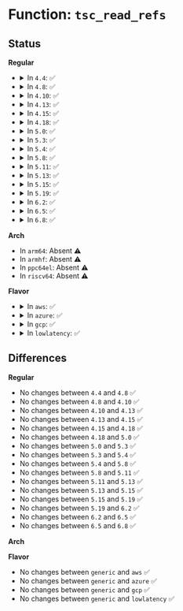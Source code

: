 # Function: <code>tsc_read_refs</code>

## Status
<b>Regular</b>
<ul>
<li>
<details>
<summary>In <code>4.4</code>: ✅</summary>

```c
u64 tsc_read_refs(u64 *p, int hpet);
```

**Collision:** Unique Static

**Inline:** No

**Transformation:** False

**Instances:**

```
In arch/x86/kernel/tsc.c (ffffffff810377c0)
Location: arch/x86/kernel/tsc.c:384
Inline: False
Direct callers:
  - arch/x86/kernel/tsc.c:tsc_refine_calibration_work
  - arch/x86/kernel/tsc.c:tsc_refine_calibration_work
  - arch/x86/kernel/tsc.c:native_calibrate_tsc
  - arch/x86/kernel/tsc.c:native_calibrate_tsc
```
**Symbols:**

```
ffffffff810377c0-ffffffff81037844: tsc_read_refs (STB_LOCAL)
```
</details>
</li>
<li>
<details>
<summary>In <code>4.8</code>: ✅</summary>

```c
u64 tsc_read_refs(u64 *p, int hpet);
```

**Collision:** Unique Static

**Inline:** No

**Transformation:** False

**Instances:**

```
In arch/x86/kernel/tsc.c (ffffffff810369d0)
Location: arch/x86/kernel/tsc.c:379
Inline: False
Direct callers:
  - arch/x86/kernel/tsc.c:tsc_refine_calibration_work
  - arch/x86/kernel/tsc.c:tsc_refine_calibration_work
  - arch/x86/kernel/tsc.c:native_calibrate_cpu
  - arch/x86/kernel/tsc.c:native_calibrate_cpu
```
**Symbols:**

```
ffffffff810369d0-ffffffff81036a54: tsc_read_refs (STB_LOCAL)
```
</details>
</li>
<li>
<details>
<summary>In <code>4.10</code>: ✅</summary>

```c
u64 tsc_read_refs(u64 *p, int hpet);
```

**Collision:** Unique Static

**Inline:** No

**Transformation:** False

**Instances:**

```
In arch/x86/kernel/tsc.c (ffffffff810366f0)
Location: arch/x86/kernel/tsc.c:380
Inline: False
Direct callers:
  - arch/x86/kernel/tsc.c:tsc_refine_calibration_work
  - arch/x86/kernel/tsc.c:tsc_refine_calibration_work
  - arch/x86/kernel/tsc.c:native_calibrate_cpu
  - arch/x86/kernel/tsc.c:native_calibrate_cpu
```
**Symbols:**

```
ffffffff810366f0-ffffffff81036774: tsc_read_refs (STB_LOCAL)
```
</details>
</li>
<li>
<details>
<summary>In <code>4.13</code>: ✅</summary>

```c
u64 tsc_read_refs(u64 *p, int hpet);
```

**Collision:** Unique Static

**Inline:** No

**Transformation:** False

**Instances:**

```
In arch/x86/kernel/tsc.c (ffffffff81034710)
Location: arch/x86/kernel/tsc.c:289
Inline: False
Direct callers:
  - arch/x86/kernel/tsc.c:tsc_refine_calibration_work
  - arch/x86/kernel/tsc.c:tsc_refine_calibration_work
  - arch/x86/kernel/tsc.c:native_calibrate_cpu
  - arch/x86/kernel/tsc.c:native_calibrate_cpu
```
**Symbols:**

```
ffffffff81034710-ffffffff81034794: tsc_read_refs (STB_LOCAL)
```
</details>
</li>
<li>
<details>
<summary>In <code>4.15</code>: ✅</summary>

```c
u64 tsc_read_refs(u64 *p, int hpet);
```

**Collision:** Unique Static

**Inline:** No

**Transformation:** False

**Instances:**

```
In arch/x86/kernel/tsc.c (ffffffff81036a70)
Location: arch/x86/kernel/tsc.c:289
Inline: False
Direct callers:
  - arch/x86/kernel/tsc.c:tsc_refine_calibration_work
  - arch/x86/kernel/tsc.c:tsc_refine_calibration_work
  - arch/x86/kernel/tsc.c:native_calibrate_cpu
  - arch/x86/kernel/tsc.c:native_calibrate_cpu
```
**Symbols:**

```
ffffffff81036a70-ffffffff81036af4: tsc_read_refs (STB_LOCAL)
```
</details>
</li>
<li>
<details>
<summary>In <code>4.18</code>: ✅</summary>

```c
u64 tsc_read_refs(u64 *p, int hpet);
```

**Collision:** Unique Static

**Inline:** No

**Transformation:** False

**Instances:**

```
In arch/x86/kernel/tsc.c (ffffffff81037af0)
Location: arch/x86/kernel/tsc.c:290
Inline: False
Direct callers:
  - arch/x86/kernel/tsc.c:tsc_refine_calibration_work
  - arch/x86/kernel/tsc.c:tsc_refine_calibration_work
  - arch/x86/kernel/tsc.c:native_calibrate_cpu
  - arch/x86/kernel/tsc.c:native_calibrate_cpu
```
**Symbols:**

```
ffffffff81037af0-ffffffff81037b72: tsc_read_refs (STB_LOCAL)
```
</details>
</li>
<li>
<details>
<summary>In <code>5.0</code>: ✅</summary>

```c
u64 tsc_read_refs(u64 *p, int hpet);
```

**Collision:** Unique Static

**Inline:** No

**Transformation:** False

**Instances:**

```
In arch/x86/kernel/tsc.c (ffffffff81038d20)
Location: arch/x86/kernel/tsc.c:306
Inline: False
Direct callers:
  - arch/x86/kernel/tsc.c:tsc_refine_calibration_work
  - arch/x86/kernel/tsc.c:tsc_refine_calibration_work
  - arch/x86/kernel/tsc.c:pit_hpet_ptimer_calibrate_cpu
  - arch/x86/kernel/tsc.c:pit_hpet_ptimer_calibrate_cpu
```
**Symbols:**

```
ffffffff81038d20-ffffffff81038db8: tsc_read_refs (STB_LOCAL)
```
</details>
</li>
<li>
<details>
<summary>In <code>5.3</code>: ✅</summary>

```c
u64 tsc_read_refs(u64 *p, int hpet);
```

**Collision:** Unique Static

**Inline:** No

**Transformation:** False

**Instances:**

```
In arch/x86/kernel/tsc.c (ffffffff8103b3f0)
Location: arch/x86/kernel/tsc.c:309
Inline: False
Direct callers:
  - arch/x86/kernel/tsc.c:tsc_refine_calibration_work
  - arch/x86/kernel/tsc.c:tsc_refine_calibration_work
  - arch/x86/kernel/tsc.c:pit_hpet_ptimer_calibrate_cpu
  - arch/x86/kernel/tsc.c:pit_hpet_ptimer_calibrate_cpu
```
**Symbols:**

```
ffffffff8103b3f0-ffffffff8103b488: tsc_read_refs (STB_LOCAL)
```
</details>
</li>
<li>
<details>
<summary>In <code>5.4</code>: ✅</summary>

```c
u64 tsc_read_refs(u64 *p, int hpet);
```

**Collision:** Unique Static

**Inline:** No

**Transformation:** False

**Instances:**

```
In arch/x86/kernel/tsc.c (ffffffff8103bba0)
Location: arch/x86/kernel/tsc.c:309
Inline: False
Direct callers:
  - arch/x86/kernel/tsc.c:tsc_refine_calibration_work
  - arch/x86/kernel/tsc.c:tsc_refine_calibration_work
  - arch/x86/kernel/tsc.c:pit_hpet_ptimer_calibrate_cpu
  - arch/x86/kernel/tsc.c:pit_hpet_ptimer_calibrate_cpu
```
**Symbols:**

```
ffffffff8103bba0-ffffffff8103bc38: tsc_read_refs (STB_LOCAL)
```
</details>
</li>
<li>
<details>
<summary>In <code>5.8</code>: ✅</summary>

```c
u64 tsc_read_refs(u64 *p, int hpet);
```

**Collision:** Unique Static

**Inline:** No

**Transformation:** False

**Instances:**

```
In arch/x86/kernel/tsc.c (ffffffff8103e8f0)
Location: arch/x86/kernel/tsc.c:316
Inline: False
Direct callers:
  - arch/x86/kernel/tsc.c:tsc_refine_calibration_work
  - arch/x86/kernel/tsc.c:tsc_refine_calibration_work
  - arch/x86/kernel/tsc.c:pit_hpet_ptimer_calibrate_cpu
  - arch/x86/kernel/tsc.c:pit_hpet_ptimer_calibrate_cpu
```
**Symbols:**

```
ffffffff8103e8f0-ffffffff8103e988: tsc_read_refs (STB_LOCAL)
```
</details>
</li>
<li>
<details>
<summary>In <code>5.11</code>: ✅</summary>

```c
u64 tsc_read_refs(u64 *p, int hpet);
```

**Collision:** Unique Static

**Inline:** No

**Transformation:** False

**Instances:**

```
In arch/x86/kernel/tsc.c (ffffffff8103e9a0)
Location: arch/x86/kernel/tsc.c:316
Inline: False
Direct callers:
  - arch/x86/kernel/tsc.c:tsc_refine_calibration_work
  - arch/x86/kernel/tsc.c:tsc_refine_calibration_work
  - arch/x86/kernel/tsc.c:pit_hpet_ptimer_calibrate_cpu
  - arch/x86/kernel/tsc.c:pit_hpet_ptimer_calibrate_cpu
```
**Symbols:**

```
ffffffff8103e9a0-ffffffff8103ea38: tsc_read_refs (STB_LOCAL)
```
</details>
</li>
<li>
<details>
<summary>In <code>5.13</code>: ✅</summary>

```c
u64 tsc_read_refs(u64 *p, int hpet);
```

**Collision:** Unique Static

**Inline:** No

**Transformation:** False

**Instances:**

```
In arch/x86/kernel/tsc.c (ffffffff81040370)
Location: arch/x86/kernel/tsc.c:317
Inline: False
Direct callers:
  - arch/x86/kernel/tsc.c:tsc_refine_calibration_work
  - arch/x86/kernel/tsc.c:tsc_refine_calibration_work
  - arch/x86/kernel/tsc.c:pit_hpet_ptimer_calibrate_cpu
  - arch/x86/kernel/tsc.c:pit_hpet_ptimer_calibrate_cpu
```
**Symbols:**

```
ffffffff81040370-ffffffff81040404: tsc_read_refs (STB_LOCAL)
```
</details>
</li>
<li>
<details>
<summary>In <code>5.15</code>: ✅</summary>

```c
u64 tsc_read_refs(u64 *p, int hpet);
```

**Collision:** Unique Static

**Inline:** No

**Transformation:** False

**Instances:**

```
In arch/x86/kernel/tsc.c (ffffffff810461e0)
Location: arch/x86/kernel/tsc.c:317
Inline: False
Direct callers:
  - arch/x86/kernel/tsc.c:tsc_refine_calibration_work
  - arch/x86/kernel/tsc.c:tsc_refine_calibration_work
  - arch/x86/kernel/tsc.c:pit_hpet_ptimer_calibrate_cpu
  - arch/x86/kernel/tsc.c:pit_hpet_ptimer_calibrate_cpu
```
**Symbols:**

```
ffffffff810461e0-ffffffff81046274: tsc_read_refs (STB_LOCAL)
```
</details>
</li>
<li>
<details>
<summary>In <code>5.19</code>: ✅</summary>

```c
u64 tsc_read_refs(u64 *p, int hpet);
```

**Collision:** Unique Static

**Inline:** No

**Transformation:** False

**Instances:**

```
In arch/x86/kernel/tsc.c (ffffffff8104ee30)
Location: arch/x86/kernel/tsc.c:317
Inline: False
Direct callers:
  - arch/x86/kernel/tsc.c:tsc_refine_calibration_work
  - arch/x86/kernel/tsc.c:tsc_refine_calibration_work
  - arch/x86/kernel/tsc.c:pit_hpet_ptimer_calibrate_cpu
  - arch/x86/kernel/tsc.c:pit_hpet_ptimer_calibrate_cpu
```
**Symbols:**

```
ffffffff8104ee30-ffffffff8104eece: tsc_read_refs (STB_LOCAL)
```
</details>
</li>
<li>
<details>
<summary>In <code>6.2</code>: ✅</summary>

```c
u64 tsc_read_refs(u64 *p, int hpet);
```

**Collision:** Unique Static

**Inline:** No

**Transformation:** False

**Instances:**

```
In arch/x86/kernel/tsc.c (ffffffff8105bdd0)
Location: arch/x86/kernel/tsc.c:317
Inline: False
Direct callers:
  - arch/x86/kernel/tsc.c:tsc_refine_calibration_work
  - arch/x86/kernel/tsc.c:tsc_refine_calibration_work
  - arch/x86/kernel/tsc.c:pit_hpet_ptimer_calibrate_cpu
  - arch/x86/kernel/tsc.c:pit_hpet_ptimer_calibrate_cpu
```
**Symbols:**

```
ffffffff8105bdd0-ffffffff8105be6e: tsc_read_refs (STB_LOCAL)
```
</details>
</li>
<li>
<details>
<summary>In <code>6.5</code>: ✅</summary>

```c
u64 tsc_read_refs(u64 *p, int hpet);
```

**Collision:** Unique Static

**Inline:** No

**Transformation:** False

**Instances:**

```
In arch/x86/kernel/tsc.c (ffffffff8105d580)
Location: arch/x86/kernel/tsc.c:353
Inline: False
Direct callers:
  - arch/x86/kernel/tsc.c:tsc_refine_calibration_work
  - arch/x86/kernel/tsc.c:tsc_refine_calibration_work
  - arch/x86/kernel/tsc.c:pit_hpet_ptimer_calibrate_cpu
  - arch/x86/kernel/tsc.c:pit_hpet_ptimer_calibrate_cpu
```
**Symbols:**

```
ffffffff8105d580-ffffffff8105d61e: tsc_read_refs (STB_LOCAL)
```
</details>
</li>
<li>
<details>
<summary>In <code>6.8</code>: ✅</summary>

```c
u64 tsc_read_refs(u64 *p, int hpet);
```

**Collision:** Unique Static

**Inline:** No

**Transformation:** False

**Instances:**

```
In arch/x86/kernel/tsc.c (ffffffff81064640)
Location: arch/x86/kernel/tsc.c:353
Inline: False
Direct callers:
  - arch/x86/kernel/tsc.c:tsc_refine_calibration_work
  - arch/x86/kernel/tsc.c:tsc_refine_calibration_work
  - arch/x86/kernel/tsc.c:pit_hpet_ptimer_calibrate_cpu
  - arch/x86/kernel/tsc.c:pit_hpet_ptimer_calibrate_cpu
```
**Symbols:**

```
ffffffff81064640-ffffffff810646de: tsc_read_refs (STB_LOCAL)
```
</details>
</li>
</ul>
<b>Arch</b>
<ul>
<li>
In <code>arm64</code>: Absent ⚠️
</li>
<li>
In <code>armhf</code>: Absent ⚠️
</li>
<li>
In <code>ppc64el</code>: Absent ⚠️
</li>
<li>
In <code>riscv64</code>: Absent ⚠️
</li>
</ul>
<b>Flavor</b>
<ul>
<li>
<details>
<summary>In <code>aws</code>: ✅</summary>

```c
u64 tsc_read_refs(u64 *p, int hpet);
```

**Collision:** Unique Static

**Inline:** No

**Transformation:** False

**Instances:**

```
In arch/x86/kernel/tsc.c (ffffffff8103bd00)
Location: arch/x86/kernel/tsc.c:311
Inline: False
Direct callers:
  - arch/x86/kernel/tsc.c:tsc_refine_calibration_work
  - arch/x86/kernel/tsc.c:tsc_refine_calibration_work
  - arch/x86/kernel/tsc.c:pit_hpet_ptimer_calibrate_cpu
  - arch/x86/kernel/tsc.c:pit_hpet_ptimer_calibrate_cpu
```
**Symbols:**

```
ffffffff8103bd00-ffffffff8103bd98: tsc_read_refs (STB_LOCAL)
```
</details>
</li>
<li>
<details>
<summary>In <code>azure</code>: ✅</summary>

```c
u64 tsc_read_refs(u64 *p, int hpet);
```

**Collision:** Unique Static

**Inline:** No

**Transformation:** False

**Instances:**

```
In arch/x86/kernel/tsc.c (ffffffff8102b4d0)
Location: arch/x86/kernel/tsc.c:309
Inline: False
Direct callers:
  - arch/x86/kernel/tsc.c:tsc_refine_calibration_work
  - arch/x86/kernel/tsc.c:tsc_refine_calibration_work
  - arch/x86/kernel/tsc.c:pit_hpet_ptimer_calibrate_cpu
  - arch/x86/kernel/tsc.c:pit_hpet_ptimer_calibrate_cpu
```
**Symbols:**

```
ffffffff8102b4d0-ffffffff8102b568: tsc_read_refs (STB_LOCAL)
```
</details>
</li>
<li>
<details>
<summary>In <code>gcp</code>: ✅</summary>

```c
u64 tsc_read_refs(u64 *p, int hpet);
```

**Collision:** Unique Static

**Inline:** No

**Transformation:** False

**Instances:**

```
In arch/x86/kernel/tsc.c (ffffffff8103bb60)
Location: arch/x86/kernel/tsc.c:309
Inline: False
Direct callers:
  - arch/x86/kernel/tsc.c:tsc_refine_calibration_work
  - arch/x86/kernel/tsc.c:tsc_refine_calibration_work
  - arch/x86/kernel/tsc.c:pit_hpet_ptimer_calibrate_cpu
  - arch/x86/kernel/tsc.c:pit_hpet_ptimer_calibrate_cpu
```
**Symbols:**

```
ffffffff8103bb60-ffffffff8103bbf8: tsc_read_refs (STB_LOCAL)
```
</details>
</li>
<li>
<details>
<summary>In <code>lowlatency</code>: ✅</summary>

```c
u64 tsc_read_refs(u64 *p, int hpet);
```

**Collision:** Unique Static

**Inline:** No

**Transformation:** False

**Instances:**

```
In arch/x86/kernel/tsc.c (ffffffff8103cc30)
Location: arch/x86/kernel/tsc.c:309
Inline: False
Direct callers:
  - arch/x86/kernel/tsc.c:tsc_refine_calibration_work
  - arch/x86/kernel/tsc.c:tsc_refine_calibration_work
  - arch/x86/kernel/tsc.c:pit_hpet_ptimer_calibrate_cpu
  - arch/x86/kernel/tsc.c:pit_hpet_ptimer_calibrate_cpu
```
**Symbols:**

```
ffffffff8103cc30-ffffffff8103ccc8: tsc_read_refs (STB_LOCAL)
```
</details>
</li>
</ul>

## Differences
<b>Regular</b>
<ul>
<li>
No changes between <code>4.4</code> and <code>4.8</code> ✅
</li>
<li>
No changes between <code>4.8</code> and <code>4.10</code> ✅
</li>
<li>
No changes between <code>4.10</code> and <code>4.13</code> ✅
</li>
<li>
No changes between <code>4.13</code> and <code>4.15</code> ✅
</li>
<li>
No changes between <code>4.15</code> and <code>4.18</code> ✅
</li>
<li>
No changes between <code>4.18</code> and <code>5.0</code> ✅
</li>
<li>
No changes between <code>5.0</code> and <code>5.3</code> ✅
</li>
<li>
No changes between <code>5.3</code> and <code>5.4</code> ✅
</li>
<li>
No changes between <code>5.4</code> and <code>5.8</code> ✅
</li>
<li>
No changes between <code>5.8</code> and <code>5.11</code> ✅
</li>
<li>
No changes between <code>5.11</code> and <code>5.13</code> ✅
</li>
<li>
No changes between <code>5.13</code> and <code>5.15</code> ✅
</li>
<li>
No changes between <code>5.15</code> and <code>5.19</code> ✅
</li>
<li>
No changes between <code>5.19</code> and <code>6.2</code> ✅
</li>
<li>
No changes between <code>6.2</code> and <code>6.5</code> ✅
</li>
<li>
No changes between <code>6.5</code> and <code>6.8</code> ✅
</li>
</ul>
<b>Arch</b>
<ul>
</ul>
<b>Flavor</b>
<ul>
<li>
No changes between <code>generic</code> and <code>aws</code> ✅
</li>
<li>
No changes between <code>generic</code> and <code>azure</code> ✅
</li>
<li>
No changes between <code>generic</code> and <code>gcp</code> ✅
</li>
<li>
No changes between <code>generic</code> and <code>lowlatency</code> ✅
</li>
</ul>
